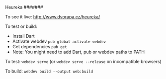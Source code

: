 Heureka
#######

To see it live: http://www.dvorapa.cz/heureka/

To test or build:
- Install Dart
- Activate webdev `pub global activate webdev`
- Get dependencies `pub get`
- Note: You might need to add Dart, pub or webdev paths to PATH

To test: `webdev serve` (or `webdev serve --release` on incompatible browsers)

To build: `webdev build --output web:build`
